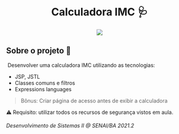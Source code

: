 <h1 align="center"> Calculadora IMC 🩺 </h1>

<div align="center"><img src="https://img.shields.io/badge/v2.0-JAVA-WEB-brightgreen" /></div>

## Sobre o projeto :bookmark:

​	Desenvolver uma calculadora IMC utilizando as tecnologias:

- JSP, JSTL
- Classes comuns e filtros
- Expressions languages

> Bônus: Criar página de acesso antes de exibir a calculadora

:warning: Requisito: utilizar todos os recursos de segurança vistos em aula.

###### Desenvolvimento de Sistemas II @ SENAI/BA 2021.2


